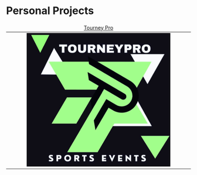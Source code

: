 # Personal Projects

<table>
    <thead>
        <tr>
<td align="center" width="25%"><a href="https://github.com/AGhaith/TourneyPro/blob/main/README.md">         Tourney Pro    </a></td>
        </tr>
    </thead>
    <tbody>
        <tr>
<td align="center"><a href="https://github.com/AGhaith/TourneyPro/blob/main/README.md">        <img src="/Logos/Logo.png"          width="80%"></img></a></td>
        </tr>
    </tbody>
</table>
</table>
